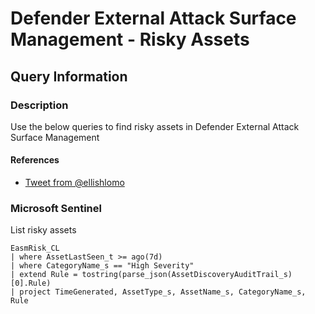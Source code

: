 
# Defender External Attack Surface Management - Risky Assets

## Query Information

### Description

Use the below queries to find risky assets in Defender External Attack Surface Management

#### References

- [Tweet from @ellishlomo](https://twitter.com/ellishlomo/status/1668507719794319362?s=20)


### Microsoft Sentinel

List risky assets

```kql
EasmRisk_CL
| where AssetLastSeen_t >= ago(7d)
| where CategoryName_s == "High Severity"
| extend Rule = tostring(parse_json(AssetDiscoveryAuditTrail_s)[0].Rule)
| project TimeGenerated, AssetType_s, AssetName_s, CategoryName_s, Rule
```


